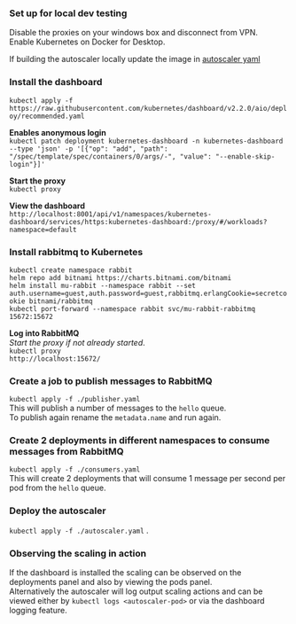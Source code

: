 ### Set up for local dev testing
Disable the proxies on your windows box and disconnect from VPN.  
Enable Kubernetes on Docker for Desktop.  

If building the autoscaler locally update the image in [autoscaler yaml](./autoscaler.yaml)

### Install the dashboard
`kubectl apply -f https://raw.githubusercontent.com/kubernetes/dashboard/v2.2.0/aio/deploy/recommended.yaml`  

**Enables anonymous login**  
`kubectl patch deployment kubernetes-dashboard -n kubernetes-dashboard --type 'json' -p '[{"op": "add", "path": "/spec/template/spec/containers/0/args/-", "value": "--enable-skip-login"}]'`  

**Start the proxy**  
`kubectl proxy`  

**View the dashboard**  
`http://localhost:8001/api/v1/namespaces/kubernetes-dashboard/services/https:kubernetes-dashboard:/proxy/#/workloads?namespace=default`  

### Install rabbitmq to Kubernetes
`kubectl create namespace rabbit`  
`helm repo add bitnami https://charts.bitnami.com/bitnami`  
`helm install mu-rabbit --namespace rabbit --set auth.username=guest,auth.password=guest,rabbitmq.erlangCookie=secretcookie bitnami/rabbitmq`  
`kubectl port-forward --namespace rabbit svc/mu-rabbit-rabbitmq 15672:15672`  

**Log into RabbitMQ**  
*Start the proxy if not already started*.  
`kubectl proxy`  
`http://localhost:15672/`  

### Create a job to publish messages to RabbitMQ
`kubectl apply -f ./publisher.yaml`  
This will publish a number of messages to the `hello` queue.  
To publish again rename the `metadata.name` and run again. 
 
### Create 2 deployments in different namespaces to consume messages from RabbitMQ
`kubectl apply -f ./consumers.yaml`  
This will create 2 deployments that will consume 1 message per second per pod from the `hello` queue.  

### Deploy the autoscaler
`kubectl apply -f ./autoscaler.yaml` .

### Observing the scaling in action
If the dashboard is installed the scaling can be observed on the deployments panel and also by viewing the pods panel.  
Alternatively the autoscaler will log output scaling actions and can be viewed either by `kubectl logs <autoscaler-pod>` 
or via the dashboard logging feature. 
